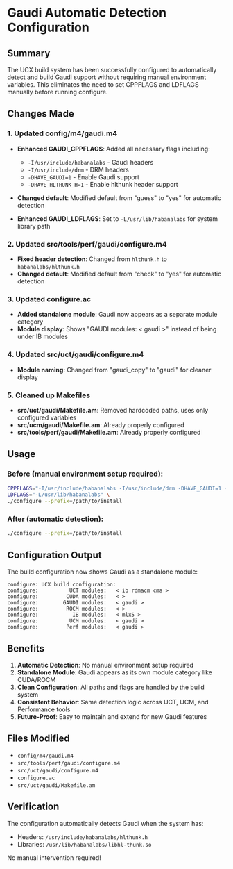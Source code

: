 # Gaudi Automatic Detection Configuration

## Summary

The UCX build system has been successfully configured to automatically detect and build Gaudi support without requiring manual environment variables. This eliminates the need to set CPPFLAGS and LDFLAGS manually before running configure.

## Changes Made

### 1. Updated config/m4/gaudi.m4

- **Enhanced GAUDI_CPPFLAGS**: Added all necessary flags including:
  - `-I/usr/include/habanalabs` - Gaudi headers
  - `-I/usr/include/drm` - DRM headers 
  - `-DHAVE_GAUDI=1` - Enable Gaudi support
  - `-DHAVE_HLTHUNK_H=1` - Enable hlthunk header support

- **Changed default**: Modified default from "guess" to "yes" for automatic detection

- **Enhanced GAUDI_LDFLAGS**: Set to `-L/usr/lib/habanalabs` for system library path

### 2. Updated src/tools/perf/gaudi/configure.m4

- **Fixed header detection**: Changed from `hlthunk.h` to `habanalabs/hlthunk.h`
- **Changed default**: Modified default from "check" to "yes" for automatic detection

### 3. Updated configure.ac

- **Added standalone module**: Gaudi now appears as a separate module category
- **Module display**: Shows "GAUDI modules: < gaudi >" instead of being under IB modules

### 4. Updated src/uct/gaudi/configure.m4

- **Module naming**: Changed from "gaudi_copy" to "gaudi" for cleaner display

### 5. Cleaned up Makefiles

- **src/uct/gaudi/Makefile.am**: Removed hardcoded paths, uses only configured variables
- **src/ucm/gaudi/Makefile.am**: Already properly configured
- **src/tools/perf/gaudi/Makefile.am**: Already properly configured

## Usage

### Before (manual environment setup required):
```bash
CPPFLAGS="-I/usr/include/habanalabs -I/usr/include/drm -DHAVE_GAUDI=1 -DHAVE_HLTHUNK_H=1" \
LDFLAGS="-L/usr/lib/habanalabs" \
./configure --prefix=/path/to/install
```

### After (automatic detection):
```bash
./configure --prefix=/path/to/install
```

## Configuration Output

The build configuration now shows Gaudi as a standalone module:

```
configure: UCX build configuration:
configure:          UCT modules:   < ib rdmacm cma >
configure:         CUDA modules:   < >
configure:        GAUDI modules:   < gaudi >
configure:         ROCM modules:   < >
configure:           IB modules:   < mlx5 >
configure:          UCM modules:   < gaudi >
configure:         Perf modules:   < gaudi >
```

## Benefits

1. **Automatic Detection**: No manual environment setup required
2. **Standalone Module**: Gaudi appears as its own module category like CUDA/ROCM  
3. **Clean Configuration**: All paths and flags are handled by the build system
4. **Consistent Behavior**: Same detection logic across UCT, UCM, and Performance tools
5. **Future-Proof**: Easy to maintain and extend for new Gaudi features

## Files Modified

- `config/m4/gaudi.m4`
- `src/tools/perf/gaudi/configure.m4` 
- `src/uct/gaudi/configure.m4`
- `configure.ac`
- `src/uct/gaudi/Makefile.am`

## Verification

The configuration automatically detects Gaudi when the system has:
- Headers: `/usr/include/habanalabs/hlthunk.h`
- Libraries: `/usr/lib/habanalabs/libhl-thunk.so`

No manual intervention required!
